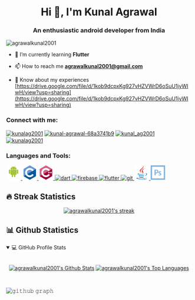 <h1 align="center">Hi 👋, I'm Kunal Agrawal</h1>
<h3 align="center">An enthusiastic android developer from India</h3>

<p align="left"> <img src="https://komarev.com/ghpvc/?username=agrawalkunal2001&label=Profile%20views&color=0e75b6&style=flat" alt="agrawalkunal2001" /> </p>

- 🌱 I’m currently learning **Flutter**

- 📫 How to reach me **agrawalkunal2001@gmail.com**

- 📄 Know about my experiences [https://drive.google.com/file/d/1kob9dcpxKg927vHZVWrD6oSuU1jyWIwH/view?usp=sharing](https://drive.google.com/file/d/1kob9dcpxKg927vHZVWrD6oSuU1jyWIwH/view?usp=sharing)

<h3 align="left">Connect with me:</h3>
<p align="left">
<a href="https://twitter.com/kunalag2001" target="blank"><img align="center" src="https://raw.githubusercontent.com/rahuldkjain/github-profile-readme-generator/master/src/images/icons/Social/twitter.svg" alt="kunalag2001" height="30" width="40" /></a>
<a href="https://linkedin.com/in/kunal-agrawal-68a3741b9" target="blank"><img align="center" src="https://raw.githubusercontent.com/rahuldkjain/github-profile-readme-generator/master/src/images/icons/Social/linked-in-alt.svg" alt="kunal-agrawal-68a3741b9" height="30" width="40" /></a>
<a href="https://instagram.com/kunal_ag2001" target="blank"><img align="center" src="https://raw.githubusercontent.com/rahuldkjain/github-profile-readme-generator/master/src/images/icons/Social/instagram.svg" alt="kunal_ag2001" height="30" width="40" /></a>
<a href="https://www.codechef.com/users/kunalag2001" target="blank"><img align="center" src="https://cdn.jsdelivr.net/npm/simple-icons@3.1.0/icons/codechef.svg" alt="kunalag2001" height="30" width="40" /></a>
</p>

<h3 align="left">Languages and Tools:</h3>
<p align="left"> <a href="https://developer.android.com" target="_blank"> <img src="https://raw.githubusercontent.com/devicons/devicon/master/icons/android/android-original-wordmark.svg" alt="android" width="40" height="40"/> </a> <a href="https://www.cprogramming.com/" target="_blank"> <img src="https://raw.githubusercontent.com/devicons/devicon/master/icons/c/c-original.svg" alt="c" width="40" height="40"/> </a> <a href="https://www.w3schools.com/cpp/" target="_blank"> <img src="https://raw.githubusercontent.com/devicons/devicon/master/icons/cplusplus/cplusplus-original.svg" alt="cplusplus" width="40" height="40"/> </a> <a href="https://dart.dev" target="_blank"> <img src="https://www.vectorlogo.zone/logos/dartlang/dartlang-icon.svg" alt="dart" width="40" height="40"/> </a> <a href="https://firebase.google.com/" target="_blank"> <img src="https://www.vectorlogo.zone/logos/firebase/firebase-icon.svg" alt="firebase" width="40" height="40"/> </a> <a href="https://flutter.dev" target="_blank"> <img src="https://www.vectorlogo.zone/logos/flutterio/flutterio-icon.svg" alt="flutter" width="40" height="40"/> </a> <a href="https://git-scm.com/" target="_blank"> <img src="https://www.vectorlogo.zone/logos/git-scm/git-scm-icon.svg" alt="git" width="40" height="40"/> </a> <a href="https://www.java.com" target="_blank"> <img src="https://raw.githubusercontent.com/devicons/devicon/master/icons/java/java-original.svg" alt="java" width="40" height="40"/> </a> <a href="https://www.photoshop.com/en" target="_blank"> <img src="https://raw.githubusercontent.com/devicons/devicon/master/icons/photoshop/photoshop-line.svg" alt="photoshop" width="40" height="40"/> </a> </p>

## 🔥 Streak Statistics

<p align="center">
  <a href="https://github.com/agrawalkunal2001">
    <img  alt="agrawalkunal2001's streak" src="https://github-readme-streak-stats.herokuapp.com/?user=agrawalkunal2001&theme=highcontrast&hide_border=true"/>
  </a>
</p>

<!--Github Stats-->
## 📊 Github Statistics

<details open=""> 
  <summary>💻 GitHub Profile Stats</summary>
  <br/>
  <p align="center">
    <a href="https://github.com/agrawalkunal2001"><img align="center" alt="agrawalkunal2001's Github Stats" src="https://github-readme-stats.vercel.app/api/?username=agrawalkunal2001&show_icons=true&count_private=true&theme=highcontrast&hide_border=true" height="192px"/></a>
    <a href="https://github.com/agrawalkunal2001"><img align="center" height="192px" alt="agrawalkunal2001's Top Languages" src="https://github-readme-stats.vercel.app/api/top-langs/?username=agrawalkunal2001&langs_count=20&layout=compact&theme=highcontrast&hide_border=true" height="192px"/></a>
  <br/>
  </p>
</details>

<!--Contribution Graph-->
</br>

![𝚐𝚒𝚝𝚑𝚞𝚋 𝚐𝚛𝚊𝚙𝚑](https://activity-graph.herokuapp.com/graph?username=agrawalkunal2001&bg_color=000000&color=F8D866&line=39FF14&area_color=39FF14&point=FFFFFF&hide_border=true&area=true)

</br>







<!---
agrawalkunal2001/agrawalkunal2001 is a ✨ special ✨ repository because its `README.md` (this file) appears on your GitHub profile.
You can click the Preview link to take a look at your changes.
--->
